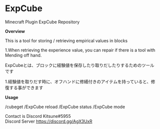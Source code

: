 # ExpCube
Minecraft Plugin ExpCube Repository

**Overview**

This is a tool for storing / retrieving empirical values in blocks  

1.When retrieving the experience value, you can repair if there is a tool with Mending off hand.  
  
ExpCubeとは、ブロックに経験値を保存したり取りだしたりするためのツールです  

1.経験値を取りだす時に、オフハンドに修繕付きのアイテムを持っていると、修復する事ができます  

**Usage**  

/cubeget
/ExpCube reload
/ExpCube status
/ExpCube mode
  
Contact is Discord Kitsune#5955  
Discord Server https://discord.gg/AgX3UxR  

